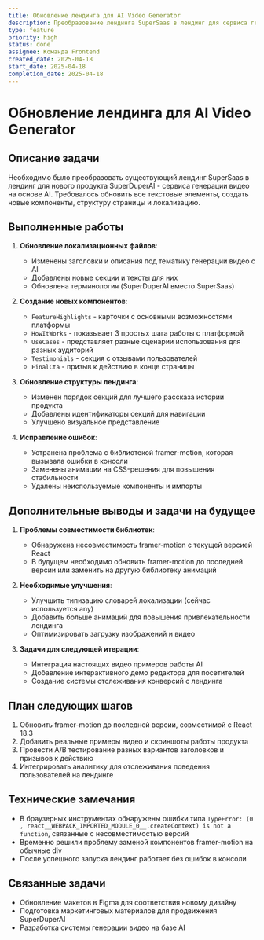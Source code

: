 ```yaml
---
title: Обновление лендинга для AI Video Generator
description: Преобразование лендинга SuperSaas в лендинг для сервиса генерации видео с AI
type: feature
priority: high
status: done
assignee: Команда Frontend
created_date: 2025-04-18
start_date: 2025-04-18
completion_date: 2025-04-18
---
```


# Обновление лендинга для AI Video Generator

## Описание задачи

Необходимо было преобразовать существующий лендинг SuperSaas в лендинг для нового продукта SuperDuperAI - сервиса генерации видео на основе AI. Требовалось обновить все текстовые элементы, создать новые компоненты, структуру страницы и локализацию.

## Выполненные работы

1. **Обновление локализационных файлов**:
   - Изменены заголовки и описания под тематику генерации видео с AI
   - Добавлены новые секции и тексты для них
   - Обновлена терминология (SuperDuperAI вместо SuperSaas)

2. **Создание новых компонентов**:
   - `FeatureHighlights` - карточки с основными возможностями платформы
   - `HowItWorks` - показывает 3 простых шага работы с платформой
   - `UseCases` - представляет разные сценарии использования для разных аудиторий
   - `Testimonials` - секция с отзывами пользователей
   - `FinalCta` - призыв к действию в конце страницы

3. **Обновление структуры лендинга**:
   - Изменен порядок секций для лучшего рассказа истории продукта
   - Добавлены идентификаторы секций для навигации
   - Улучшено визуальное представление

4. **Исправление ошибок**:
   - Устранена проблема с библиотекой framer-motion, которая вызывала ошибки в консоли
   - Заменены анимации на CSS-решения для повышения стабильности
   - Удалены неиспользуемые компоненты и импорты

## Дополнительные выводы и задачи на будущее

1. **Проблемы совместимости библиотек**:
   - Обнаружена несовместимость framer-motion с текущей версией React
   - В будущем необходимо обновить framer-motion до последней версии или заменить на другую библиотеку анимаций

2. **Необходимые улучшения**:
   - Улучшить типизацию словарей локализации (сейчас используется any)
   - Добавить больше анимаций для повышения привлекательности лендинга
   - Оптимизировать загрузку изображений и видео

3. **Задачи для следующей итерации**:
   - Интеграция настоящих видео примеров работы AI
   - Добавление интерактивного демо редактора для посетителей
   - Создание системы отслеживания конверсий с лендинга

## План следующих шагов

1. Обновить framer-motion до последней версии, совместимой с React 18.3
2. Добавить реальные примеры видео и скриншоты работы продукта
3. Провести A/B тестирование разных вариантов заголовков и призывов к действию
4. Интегрировать аналитику для отслеживания поведения пользователей на лендинге

## Технические замечания

- В браузерных инструментах обнаружены ошибки типа `TypeError: (0 , react__WEBPACK_IMPORTED_MODULE_0__.createContext) is not a function`, связанные с несовместимостью версий
- Временно решили проблему заменой компонентов framer-motion на обычные div
- После успешного запуска лендинг работает без ошибок в консоли

## Связанные задачи

- Обновление макетов в Figma для соответствия новому дизайну
- Подготовка маркетинговых материалов для продвижения SuperDuperAI
- Разработка системы генерации видео на базе AI 